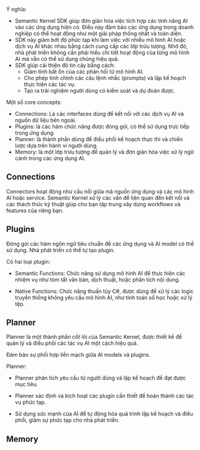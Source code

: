 Ý nghĩa:
- Semantic Kernel SDK giúp đơn giản hóa việc tích hợp các tính năng AI vào các ứng dụng hiện có. Điều này đảm bảo các ứng dụng trong doanh nghiệp có thể hoạt động như một giải pháp thống nhất và toàn diện.
- SDK này giảm bớt độ phức tạp khi làm việc với nhiều mô hình AI hoặc dịch vụ AI khác nhau bằng cách cung cấp các lớp trừu tượng. Nhờ đó, nhà phát triển không cần phải hiểu chi tiết hoạt động của từng mô hình AI mà vẫn có thể sử dụng chúng hiệu quả.
- SDK giúp cải thiện độ tin cậy bằng cách: 
    - Giảm tính bất ổn của các phản hồi từ mô hình AI.
    - Cho phép tinh chỉnh các câu lệnh nhắc (prompts) và lập kế hoạch thực hiện các tác vụ.
    - Tạo ra trải nghiệm người dùng có kiểm soát và dự đoán được.

Một số core concepts:
- Connections: Là các interfaces dùng để kết nối với các dịch vụ AI và nguồn dữ liệu bên ngoài.
- Plugins: là các hàm chức năng được đóng gói, có thể sử dụng trực tiếp trong ứng dụng.
- Planner: là thành phần dùng để điều phối kế hoạch thực thi và chiến lược dựa trên hành vi người dùng.
- Memory: là một lớp trừu tượng để quản lý và đơn giản hóa việc xử lý ngữ cảnh trong các ứng dụng AI.

## Connections

Connectors hoạt động như cầu nối giữa mã nguồn ứng dụng và các mô hình AI hoặc service. Semantic Kernel xử lý các vấn đề liên quan đến kết nối và các thách thức kỹ thuật giúp cho bạn tập trung xây dựng workflows và features của riêng bạn.

## Plugins

Đóng gói các hàm ngôn ngữ tiêu chuẩn đề các ứng dụng và AI model có thể sử dụng. Nhà phát triển có thể tự tạo plugin. 

Có hai loại plugin:
- Semantic Functions: Chức năng sử dụng mô hình AI để thực hiện các nhiệm vụ như tóm tắt văn bản, dịch thuật, hoặc phân tích nội dung.

- Native Functions: Chức năng thuần túy C#, được dùng để xử lý các logic truyền thống không yêu cầu mô hình AI, như tính toán số học hoặc xử lý tệp.
 
## Planner

Planner là một thành phần cốt lõi của Semantic Kernel, được thiết kế để quản lý và điều phối các tác vụ AI một cách hiệu quả.

Đảm bảo sự phối hợp liền mạch giữa AI models và plugins.

Planner:
- Planner phân tích yêu cầu từ người dùng và lập kế hoạch để đạt được mục tiêu.

- Planner xác định và kích hoạt các plugin cần thiết để hoàn thành các tác vụ phức tạp.

- Sử dụng sức mạnh của AI để tự động hóa quá trình lập kế hoạch và điều phối, giảm sự phức tạp cho nhà phát triển.

## Memory



